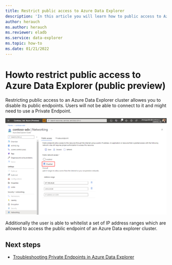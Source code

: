 ```yaml
---
title: Restrict public access to Azure Data Explorer
description: 'In this article you will learn how to public access to Azure Data Explorer.'
author: herauch
ms.author: herauch
ms.reviewer: eladb
ms.service: data-explorer
ms.topic: how-to
ms.date: 01/21/2022
---
```


# Howto restrict public access to Azure Data Explorer (public preview)

Restricting public access to an Azure Data Explorer cluster allowes you to disable its public endpoints. Users will not be able to connect to it and might need to use a Private Endpoint.

![Disable public access.](media/security-network-restrict-access/restrict-public-access.png)

Additionally the user is able to whitelist a set of IP address ranges which are allowed to access the public endpoint of an Azure Data explorer cluster.

## Next steps

* [Troubleshooting Private Endpoints in Azure Data Explorer](security-network-private-endpoint-troubleshoot.md)
